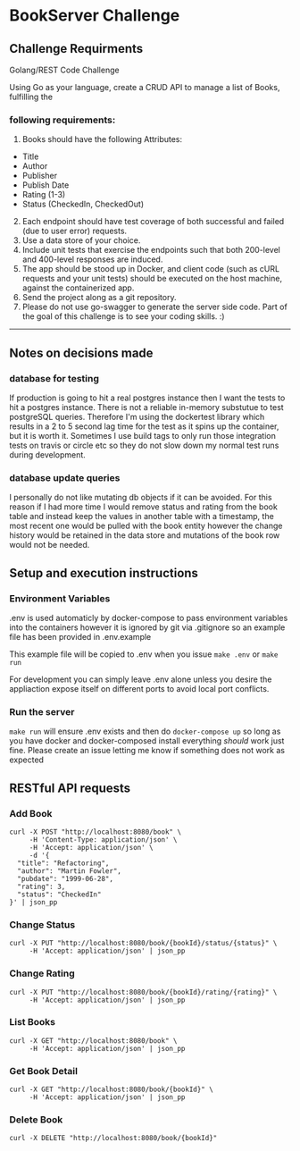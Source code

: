 # BookServer Challenge

## Challenge Requirments
Golang/REST Code Challenge

Using Go as your language, create a CRUD API to manage a list of Books, fulfilling the

### following requirements:
1. Books should have the following Attributes:
  - Title
  - Author
  - Publisher
  - Publish Date
  - Rating (1-3)
  - Status (CheckedIn, CheckedOut)
2. Each endpoint should have test coverage of both successful and failed (due to user error) requests.
3. Use a data store of your choice.
4. Include unit tests that exercise the endpoints such that both 200-level and 400-level responses are induced.
5. The app should be stood up in Docker, and client code (such as cURL requests and your unit tests) should be executed on the host machine, against the containerized app.
6. Send the project along as a git repository.
7. Please do not use go-swagger to generate the server side code. Part of the goal of this challenge is to see your coding skills. :)

-----
## Notes on decisions made

### database for testing
If production is going to hit a real postgres instance then I want the tests to hit a postgres instance.  There is not a reliable in-memory substutue to test postgreSQL queries.  Therefore I'm using the dockertest library which results in a 2 to 5 second lag time for the test as it spins up the container, but it is worth it.  Sometimes I use build tags to only run those integration tests on travis or circle etc so they do not slow down my normal test runs during development.

### database update queries
I personally do not like mutating db objects if it can be avoided.  For this reason if I had more time I would remove status and rating from the book table and instead keep the values in another table with a timestamp, the most recent one would be pulled with the book entity however the change history would be retained in the data store and mutations of the book row would not be needed.

## Setup and execution instructions

### Environment Variables
.env is used automaticly by docker-compose to pass environment variables into the containers however it is ignored by git via .gitignore so an example file has been provided in .env.example

This example file will be copied to .env when you issue `make .env` or `make run`

For development you can simply leave .env alone unless you desire the appliaction expose itself on different ports to avoid local port conflicts.

### Run the server
`make run` will ensure .env exists and then do `docker-compose up`  so long as you have docker and docker-composed install everything *should* work just fine.  Please create an issue letting me know if something does not work as expected

## RESTful API requests
### Add Book
```
curl -X POST "http://localhost:8080/book" \
     -H 'Content-Type: application/json' \
     -H 'Accept: application/json' \
     -d '{
  "title": "Refactoring",
  "author": "Martin Fowler",
  "pubdate": "1999-06-28",
  "rating": 3,
  "status": "CheckedIn"
}' | json_pp
```

### Change Status
```
curl -X PUT "http://localhost:8080/book/{bookId}/status/{status}" \
     -H 'Accept: application/json' | json_pp
```

### Change Rating
```
curl -X PUT "http://localhost:8080/book/{bookId}/rating/{rating}" \
     -H 'Accept: application/json' | json_pp
```

### List Books
```
curl -X GET "http://localhost:8080/book" \
     -H 'Accept: application/json' | json_pp
```

### Get Book Detail
```
curl -X GET "http://localhost:8080/book/{bookId}" \
     -H 'Accept: application/json' | json_pp
```

### Delete Book
```
curl -X DELETE "http://localhost:8080/book/{bookId}"
```